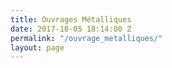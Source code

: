 ```yaml
---
title: Ouvrages Métalliques
date: 2017-10-05 18:14:00 Z
permalink: "/ouvrage_metalliques/"
layout: page
---
```


